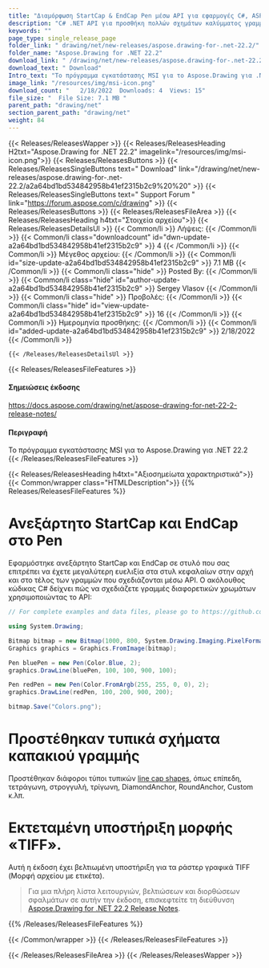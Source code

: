 ```yaml
---
title: "Διαμόρφωση StartCap & EndCap Pen μέσω API για εφαρμογές C#, ASP.NET"
description: "C# .NET API για προσθήκη πολλών σχημάτων καλύμματος γραμμής, όπως επίπεδα, τετράγωνα, στρογγυλά, τρίγωνα κ.λπ. Βελτιωμένη υποστήριξη για τα γραφικά ράστερ TIFF (Ετικέτα αρχείου εικόνας)."
keywords: ""
page_type: single_release_page
folder_link: " drawing/net/new-releases/aspose.drawing-for-.net-22.2/"
folder_name: "Aspose.Drawing for .NET 22.2"
download_link: " /drawing/net/new-releases/aspose.drawing-for-.net-22.2/a2a64bd1bd534842958b41ef2315b2c9"
download_text: " Download"
Intro_text: "Το πρόγραμμα εγκατάστασης MSI για το Aspose.Drawing για .NET 22.2"
image_link: "/resources/img/msi-icon.png"
download_count: "   2/18/2022  Downloads: 4  Views: 15"
file_size: "  File Size: 7.1 MB "
parent_path: "drawing/net"
section_parent_path: "drawing/net"
weight: 84
---
```


{{< Releases/ReleasesWapper >}}
{{< Releases/ReleasesHeading H2txt="Aspose.Drawing for .NET 22.2" imagelink="/resources/img/msi-icon.png">}}
{{< Releases/ReleasesButtons >}}
{{< Releases/ReleasesSingleButtons text=" Download" link="/drawing/net/new-releases/aspose.drawing-for-.net-22.2/a2a64bd1bd534842958b41ef2315b2c9%20%20" >}}
{{< Releases/ReleasesSingleButtons text=" Support Forum " link="https://forum.aspose.com/c/drawing" >}}
{{< Releases/ReleasesButtons >}}
{{< Releases/ReleasesFileArea >}}
{{< Releases/ReleasesHeading h4txt="Στοιχεία αρχείου">}}
{{< Releases/ReleasesDetailsUl >}}
{{< Common/li >}} Λήψεις: {{< /Common/li >}}
{{< Common/li class="downloadcount" id="dwn-update-a2a64bd1bd534842958b41ef2315b2c9" >}} 4 {{< /Common/li >}}
{{< Common/li >}} Μέγεθος αρχείου: {{< /Common/li >}}
{{< Common/li id="size-update-a2a64bd1bd534842958b41ef2315b2c9" >}} 7.1 MB {{< /Common/li >}}
{{< Common/li  class="hide" >}} Posted By: {{< /Common/li >}}
{{< Common/li class="hide" id="author-update-a2a64bd1bd534842958b41ef2315b2c9" >}} Sergey Vlasov {{< /Common/li >}}
{{< Common/li class="hide" >}} Προβολές: {{< /Common/li >}}
{{< Common/li class="hide" id="view-update-a2a64bd1bd534842958b41ef2315b2c9" >}} 16 {{< /Common/li >}}
{{< Common/li >}} Ημερομηνία προσθήκης: {{< /Common/li >}}
{{< Common/li id="added-update-a2a64bd1bd534842958b41ef2315b2c9" >}} 2/18/2022 {{< /Common/li >}}

    {{< /Releases/ReleasesDetailsUl >}}

{{< Releases/ReleasesFileFeatures >}}
<h4>Σημειώσεις έκδοσης</h4><div> <a href="https://docs.aspose.com/drawing/net/aspose-drawing-for-net-22-2-release-notes/">https://docs.aspose.com/drawing/net/aspose-drawing-for-net-22-2-release-notes/</a></div><h4> Περιγραφή</h4><div class="HTMLDescription"> Το πρόγραμμα εγκατάστασης MSI για το Aspose.Drawing για .NET 22.2</div>
{{< /Releases/ReleasesFileFeatures >}}

{{< Releases/ReleasesHeading h4txt="Αξιοσημείωτα χαρακτηριστικά">}}
{{< Common/wrapper class="HTMLDescription">}}
{{% Releases/ReleasesFileFeatures %}}

# Ανεξάρτητο StartCap και EndCap στο Pen

Εφαρμόστηκε ανεξάρτητο StartCap και EndCap σε στυλό που σας επιτρέπει να έχετε μεγαλύτερη ευελιξία στα στυλ κεφαλαίων στην αρχή και στο τέλος των γραμμών που σχεδιάζονται μέσω API. Ο ακόλουθος κώδικας C# δείχνει πώς να σχεδιάζετε γραμμές διαφορετικών χρωμάτων χρησιμοποιώντας το API:

```csharp
// For complete examples and data files, please go to https://github.com/aspose-drawing/Aspose.Drawing-for-.NET

using System.Drawing;

Bitmap bitmap = new Bitmap(1000, 800, System.Drawing.Imaging.PixelFormat.Format32bppPArgb);
Graphics graphics = Graphics.FromImage(bitmap);

Pen bluePen = new Pen(Color.Blue, 2);
graphics.DrawLine(bluePen, 100, 100, 900, 100);

Pen redPen = new Pen(Color.FromArgb(255, 255, 0, 0), 2);
graphics.DrawLine(redPen, 100, 200, 900, 200);

bitmap.Save("Colors.png");
```

# Προστέθηκαν τυπικά σχήματα καπακιού γραμμής

Προστέθηκαν διάφοροι τύποι τυπικών [line cap shapes](https://reference.aspose.com/drawing/net/system.drawing.drawing2d/linecap/), όπως επίπεδη, τετράγωνη, στρογγυλή, τρίγωνη, DiamondAnchor, RoundAnchor, Custom κ.λπ.

# Εκτεταμένη υποστήριξη μορφής «TIFF».

Αυτή η έκδοση έχει βελτιωμένη υποστήριξη για τα ράστερ γραφικά TIFF (Μορφή αρχείου με ετικέτα).

> Για μια πλήρη λίστα λειτουργιών, βελτιώσεων και διορθώσεων σφαλμάτων σε αυτήν την έκδοση, επισκεφτείτε τη διεύθυνση [Aspose.Drawing for .NET 22.2 Release Notes](https://docs.aspose.com/drawing/net/aspose-drawing-for-net-22-2-release-notes/).

{{% /Releases/ReleasesFileFeatures %}}

{{< /Common/wrapper >}}
{{< /Releases/ReleasesFileFeatures >}}

{{< /Releases/ReleasesFileArea >}}
{{< /Releases/ReleasesWapper >}}

